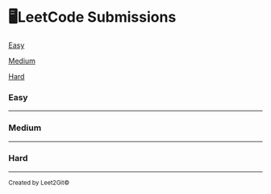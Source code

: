 <h1>🖥LeetCode Submissions</h1>

<!-- To Avoid Incorrect Statistic Please DO NOT Modify Below This Line-->
<a href="#EasyList"> Easy</a>

<a href="#MediumList"> Medium</a>

<a href="#HardList"> Hard</a>

<h3 id="EasyList"> Easy </h3>
<hr/>
<ul class="Easy">
</ul>

<h3 id="MediumList"> Medium </h3>
<hr/>
<ul class="Medium"></ul>

<h3 id="HardList"> Hard </h3>
<hr/>
<ul class="Hard"></ul>

<sub> Created by Leet2Git© </sub>
